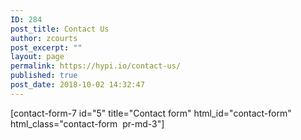 ```yaml
---
ID: 284
post_title: Contact Us
author: zcourts
post_excerpt: ""
layout: page
permalink: https://hypi.io/contact-us/
published: true
post_date: 2018-10-02 14:32:47
---
```

[contact-form-7 id="5" title="Contact form" html_id="contact-form" html_class="contact-form  pr-md-3"]